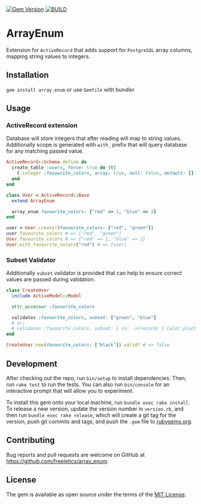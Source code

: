 [![Gem Version](https://badge.fury.io/rb/array_enum.svg)](https://badge.fury.io/rb/array_enum)
[![BUILD](https://github.com/freeletics/array_enum/actions/workflows/ci-on-merge.yml/badge.svg)](https://github.com/freeletics/array_enum/actions/workflows/ci-on-merge.yml)


# ArrayEnum

Extension for `ActiveRecord` that adds support for `PostgreSQL` array columns, mapping string values to integers.

## Installation

`gem install array_enum` or use `Gemfile` with bundler

## Usage

### ActiveRecord extension

Database will store integers that after reading will map to string values.
Additionally scope is generated with `with_` prefix that will query database for any matching passed value.

```ruby
ActiveRecord::Schema.define do
  create_table :users, force: true do |t|
    t.integer :favourite_colors, array: true, null: false, default: []
  end
end

class User < ActiveRecord::Base
  extend ArrayEnum

  array_enum favourite_colors: {"red" => 1, "blue" => 2}
end

user = User.create!(favourite_colors: ["red", "green"])
user.favourite_colors # => ["red", "green"]
User.favourite_colors # => {"red" => 1, "blue" => 2}
User.with_favourite_colors("red") # => [user]
```

### Subset Validator

Additionally `subset` validator is provided that can help to ensure correct values are passed during validation.

```ruby
class CreateUser
  include ActiveModel::Model

  attr_accessor :favourite_colors

  validates :favourite_colors, subset: ["green", "blue"]
  # or:
  # validates :favourite_colors, subset: { in: ->(record) { Color.pluck(:name) } }
end

CreateUser.new(favourite_colors: ["black"]).valid? # => false
```

## Development

After checking out the repo, run `bin/setup` to install dependencies. Then, run `rake test` to run the tests. You can also run `bin/console` for an interactive prompt that will allow you to experiment.

To install this gem onto your local machine, run `bundle exec rake install`. To release a new version, update the version number in `version.rb`, and then run `bundle exec rake release`, which will create a git tag for the version, push git commits and tags, and push the `.gem` file to [rubygems.org](https://rubygems.org).

## Contributing

Bug reports and pull requests are welcome on GitHub at https://github.com/freeletics/array_enum.

## License

The gem is available as open source under the terms of the [MIT License](https://opensource.org/licenses/MIT).
